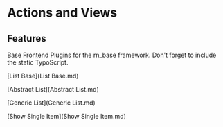 Actions and Views
=================

Features
--------

Base Frontend Plugins for the rn\_base framework. Don't forget to include the static TypoScript.

[List Base](List Base.md)

[Abstract List](Abstract List.md)

[Generic List](Generic List.md)

[Show Single Item](Show Single Item.md)